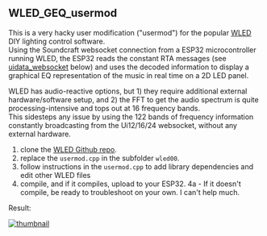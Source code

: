 ## WLED_GEQ_usermod

This is a very hacky user modification ("usermod") for the popular [WLED](https://kno.wled.ge) DIY lighting control software.  
Using the Soundcraft websocket connection from a ESP32 microcontroller running WLED, the ESP32 reads the constant RTA messages (see [uidata_websocket](#uidata_websocket) below) and uses the decoded information to display a graphical EQ representation of the music in real time on a 2D LED panel.  

WLED has audio-reactive options, but 1) they require additional external hardware/software setup, and 2) the FFT to get the audio spectrum is quite processing-intensive and tops out at 16 frequency bands.  
This sidesteps any issue by using the 122 bands of frequency information constantly broadcasting from the Ui12/16/24 websocket, without any external hardware.

1) clone the [WLED Github repo](https://github.com/Aircoookie/WLED).  
2) replace the `usermod.cpp` in the subfolder `wled00`.
3) follow instructions in the `usermod.cpp` to add library dependencies and edit other WLED files
4) compile, and if it compiles, upload to your ESP32.
    4a - If it doesn't compile, be ready to troubleshoot on your own. I can't help much.

Result:

[![thumbnail](https://github.com/user-attachments/assets/35cd0a23-5838-4ebb-9e83-110090f9c9e5)](https://github.com/ohnoitsalobo/soundcraft-ui/raw/refs/heads/main/WLED_GEQ_usermod/Soundcraft%20Ui12%20ESP32%20WLED.mp4)
